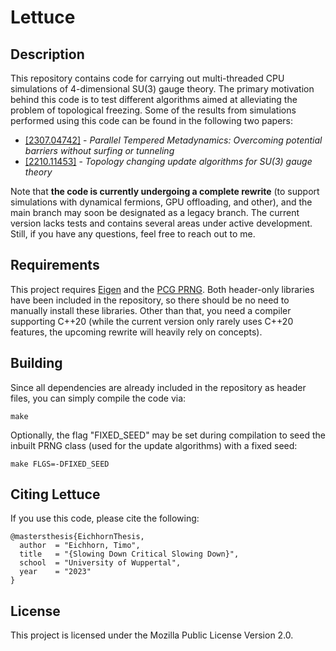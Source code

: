 # Lettuce

## Description

This repository contains code for carrying out multi-threaded CPU simulations of 4-dimensional SU(3) gauge theory. The primary motivation behind this code is to test different algorithms aimed at alleviating the problem of topological freezing. Some of the results from simulations performed using this code can be found in the following two papers:

- [[2307.04742]](https://arxiv.org/abs/2307.04742) - *Parallel Tempered Metadynamics: Overcoming potential barriers without surfing or tunneling*
- [[2210.11453]](https://arxiv.org/abs/2210.11453) - *Topology changing update algorithms for SU(3) gauge theory*

Note that **the code is currently undergoing a complete rewrite** (to support simulations with dynamical fermions, GPU offloading, and other), and the main branch may soon be designated as a legacy branch. The current version lacks tests and contains several areas under active development. Still, if you have any questions, feel free to reach out to me.

## Requirements

This project requires [Eigen](https://gitlab.com/libeigen/eigen) and the [PCG PRNG](https://github.com/imneme/pcg-cpp). Both header-only libraries have been included in the repository, so there should be no need to manually install these libraries. Other than that, you need a compiler supporting C++20 (while the current version only rarely uses C++20 features, the upcoming rewrite will heavily rely on concepts).

## Building

Since all dependencies are already included in the repository as header files, you can simply compile the code via:
```
make
```
Optionally, the flag "FIXED_SEED" may be set during compilation to seed the inbuilt PRNG class (used for the update algorithms) with a fixed seed:
```
make FLGS=-DFIXED_SEED
```

## Citing Lettuce

If you use this code, please cite the following:

```
@mastersthesis{EichhornThesis,
  author  = "Eichhorn, Timo",
  title   = "{Slowing Down Critical Slowing Down}",
  school  = "University of Wuppertal",
  year    = "2023"
}
```

## License

This project is licensed under the Mozilla Public License Version 2.0.